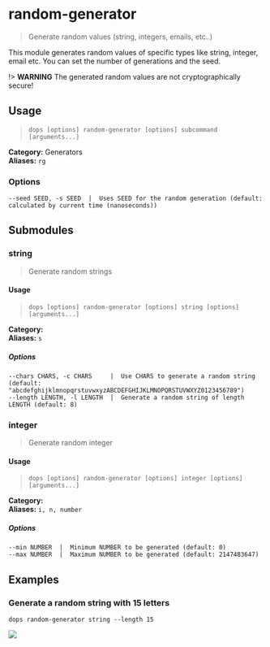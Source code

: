 # random-generator

> Generate random values (string, integers, emails, etc..)

This module generates random values of specific types like string, integer, email etc.
You can set the number of generations and the seed.

!> **WARNING**
The generated random values are not cryptographically secure!  

## Usage

> `dops [options] random-generator [options] subcommand [arguments...]`

**Category:** Generators  
**Aliases:** `rg`  

### Options
```flags
--seed SEED, -s SEED  |  Uses SEED for the random generation (default: calculated by current time (nanoseconds))  
```
## Submodules

### string

> Generate random strings



#### Usage

> `dops [options] random-generator [options] string [options] [arguments...]`

**Category:**   
**Aliases:** `s`  

##### Options
```flags
--chars CHARS, -c CHARS     |  Use CHARS to generate a random string (default: "abcdefghijklmnopqrstuvwxyzABCDEFGHIJKLMNOPQRSTUVWXYZ0123456789")  
--length LENGTH, -l LENGTH  |  Generate a random string of length LENGTH (default: 8)  
```
### integer

> Generate random integer



#### Usage

> `dops [options] random-generator [options] integer [options] [arguments...]`

**Category:**   
**Aliases:** `i, n, number`  

##### Options
```flags
--min NUMBER  |  Minimum NUMBER to be generated (default: 0)  
--max NUMBER  |  Maximum NUMBER to be generated (default: 2147483647)  
```
## Examples

### Generate a random string with 15 letters

```command
dops random-generator string --length 15
```
<img src="/_assets/example_svg/EpSJrKoCXduI.svg">

